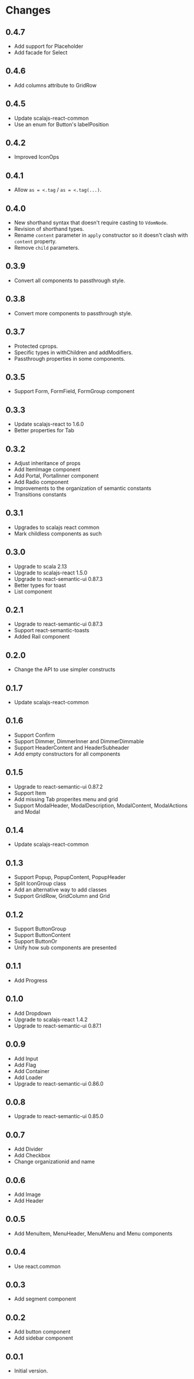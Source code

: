 # Changes

## 0.4.7

* Add support for Placeholder
* Add facade for Select

## 0.4.6

* Add columns attribute to GridRow

## 0.4.5

* Update scalajs-react-common
* Use an enum for Button's labelPosition

## 0.4.2
* Improved IconOps

## 0.4.1
* Allow `as = <.tag` / `as = <.tag(...)`.

## 0.4.0
* New shorthand syntax that doesn't require casting to `VdomNode`.
* Revision of shorthand types.
* Rename `content` parameter in `apply` constructor so it doesn't clash with `content` property.
* Remove `child` parameters.

## 0.3.9
* Convert all components to passthrough style.

## 0.3.8
* Convert more components to passthrough style.

## 0.3.7

* Protected cprops.
* Specific types in withChildren and addModifiers.
* Passthrough properties in some components.

## 0.3.5

* Support Form, FormField, FormGroup component

## 0.3.3

* Update scalajs-react to 1.6.0
* Better properties for Tab

## 0.3.2

* Adjust inheritance of props
* Add ItemImage component
* Add Portal, PortalInner component
* Add Radio component
* Improvements to the organization of semantic constants
* Transitions constants

## 0.3.1

* Upgrades to scalajs react common
* Mark childless components as such

## 0.3.0

* Upgrade to scala 2.13
* Upgrade to scalajs-react 1.5.0
* Upgrade to react-semantic-ui 0.87.3
* Better types for toast
* List component

## 0.2.1

* Upgrade to react-semantic-ui 0.87.3
* Support react-semantic-toasts
* Added Rail component

## 0.2.0

* Change the API to use simpler constructs

## 0.1.7

* Update scalajs-react-common

## 0.1.6

* Support Confirm
* Support Dimmer, DimmerInner and DimmerDimmable
* Support HeaderContent and HeaderSubheader
* Add empty constructors for all components

## 0.1.5

* Upgrade to react-semantic-ui 0.87.2
* Support Item
* Add missing Tab properites menu and grid
* Support ModalHeader, ModalDescription, ModalContent, ModalActions and Modal

## 0.1.4

* Update scalajs-react-common

## 0.1.3

* Support Popup, PopupContent, PopupHeader
* Split IconGroup class
* Add an alternative way to add classes
* Support GridRow, GridColumn and Grid

## 0.1.2

* Support ButtonGroup
* Support ButtonContent
* Support ButtonOr
* Unify how sub components are presented

## 0.1.1

* Add Progress

## 0.1.0

* Add Dropdown
* Upgrade to scalajs-react 1.4.2
* Upgrade to react-semantic-ui 0.87.1

## 0.0.9

* Add Input
* Add Flag
* Add Container
* Add Loader
* Upgrade to react-semantic-ui 0.86.0

## 0.0.8

* Upgrade to react-semantic-ui 0.85.0

## 0.0.7

* Add Divider
* Add Checkbox
* Change organizationid and name

## 0.0.6

* Add Image
* Add Header

## 0.0.5

* Add MenuItem, MenuHeader, MenuMenu and Menu components

## 0.0.4

* Use react.common

## 0.0.3

* Add segment component

## 0.0.2

* Add button component
* Add sidebar component

## 0.0.1

* Initial version.

